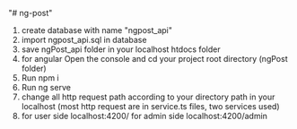 "# ng-post" 
1. create database with name "ngpost_api"
2. import ngpost_api.sql in database
3. save ngPost_api folder in your localhost htdocs folder
3. for angular Open the console and cd your project root directory (ngPost folder)
4. Run npm i
5. Run ng serve
6. change all http request path according to your directory path in your localhost (most http request are in service.ts files, two services used) 
7. for user side localhost:4200/ for admin side localhost:4200/admin
